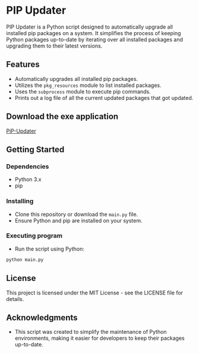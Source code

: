 # PIP Updater

PIP Updater is a Python script designed to automatically upgrade all installed pip packages on a system. It simplifies the process of keeping Python packages up-to-date by iterating over all installed packages and upgrading them to their latest versions.

## Features

- Automatically upgrades all installed pip packages.
- Utilizes the `pkg_resources` module to list installed packages.
- Uses the `subprocess` module to execute pip commands.
- Prints out a log file of all the current updated packages that got updated.

## Download the exe application
[PiP-Updater](https://github.com/KernFerm/PIP-Updater/releases/tag/pip)

## Getting Started

### Dependencies

- Python 3.x
- pip

### Installing

- Clone this repository or download the `main.py` file.
- Ensure Python and pip are installed on your system.

### Executing program

- Run the script using Python:

```bash
python main.py
```

## License

This project is licensed under the MIT License - see the LICENSE file for details.

## Acknowledgments

- This script was created to simplify the maintenance of Python environments, making it easier for developers to keep their packages up-to-date.
